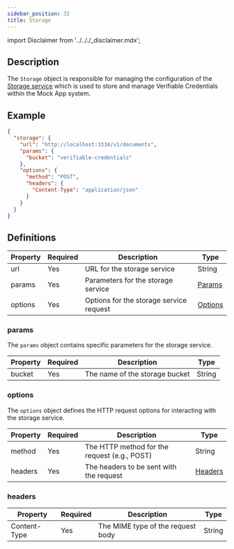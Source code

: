 ```yaml
---
sidebar_position: 32
title: Storage
---
```


import Disclaimer from '../.././\_disclaimer.mdx';

<Disclaimer />

## Description

The `Storage` object is responsible for managing the configuration of the [Storage service](/docs/mock-apps/dependent-services/storage-service) which is used to store and manage Verifiable Credentials within the Mock App system.

## Example

```json
{
  "storage": {
    "url": "http://localhost:3334/v1/documents",
    "params": {
      "bucket": "verifiable-credentials"
    },
    "options": {
      "method": "POST",
      "headers": {
        "Content-Type": "application/json"
      }
    }
  }
}
```

## Definitions

| Property | Required | Description                             | Type                                              |
| -------- | -------- | --------------------------------------- | ------------------------------------------------- |
| url      | Yes      | URL for the storage service             | String                                            |
| params   | Yes      | Parameters for the storage service      | [Params](/docs/mock-apps/common/storage#params)   |
| options  | Yes      | Options for the storage service request | [Options](/docs/mock-apps/common/storage#options) |

### params

The `params` object contains specific parameters for the storage service.

| Property   | Required | Description                                                          | Type   |
| ---------- | -------- | -------------------------------------------------------------------- | ------ |
| bucket     | Yes      | The name of the storage bucket                                       | String |

### options

The `options` object defines the HTTP request options for interacting with the storage service.

| Property | Required | Description                                  | Type                                              |
| -------- | -------- | -------------------------------------------- | ------------------------------------------------- |
| method   | Yes      | The HTTP method for the request (e.g., POST) | String                                            |
| headers  | Yes      | The headers to be sent with the request      | [Headers](/docs/mock-apps/common/storage#headers) |

### headers

| Property     | Required | Description                       | Type   |
| ------------ | -------- | --------------------------------- | ------ |
| Content-Type | Yes      | The MIME type of the request body | String |
